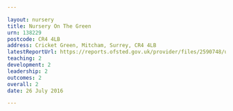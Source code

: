 ```yaml
---

layout: nursery
title: Nursery On The Green
urn: 138229
postcode: CR4 4LB
address: Cricket Green, Mitcham, Surrey, CR4 4LB
latestReportUrl: https://reports.ofsted.gov.uk/provider/files/2590748/urn/138229.pdf
teaching: 2
development: 2
leadership: 2
outcomes: 2
overall: 2
date: 26 July 2016

---
```

